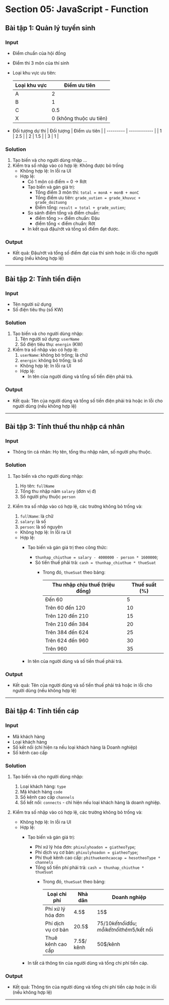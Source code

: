 # Section 05: JavaScript - Function

## Bài tập 1: Quản lý tuyển sinh

### Input

- Điểm chuẩn của hội đồng
- Điểm thi 3 môn của thí sinh
- Loại khu vực ưu tiên:

  | Loại khu vực | Điểm ưu tiên            |
  | ------------ | ----------------------- |
  | A            | 2                       |
  | B            | 1                       |
  | C            | 0.5                     |
  | X            | 0 (không thuộc ưu tiên) |

- Đối tượng dự thi
  | Đối tượng | Điểm ưu tiên |
  | --------- | ------------ |
  | 1         | 2.5          |
  | 2         | 1.5          |
  | 3         | 1            |

### Solution

1. Tạo biến và cho người dùng nhập ...
2. Kiểm tra số nhập vào có hợp lệ: Không được bỏ trống
   - Không hợp lệ: In lỗi ra UI
   - Hợp lệ:
     - Có 1 môn có điểm = 0 -> Rớt
     - Tạo biến và gán giá trị:
       - Tổng điểm 3 môn thi: `total = monA + monB + monC`
       - Tổng điểm ưu tiên: `grade_uutien = grade_khuvuc + grade_doituong`
       - Điểm tổng: `result = total + grade_uutien`;
     - So sánh điểm tổng và điểm chuẩn:
       - điểm tổng >= điểm chuẩn: Đậu
       - điểm tổng < điểm chuẩn: Rớt
     - In kết quả đậu/rớt và tổng số điểm đạt được.

### Output

- Kết quả: Đậu/rớt và tổng số điểm đạt của thí sinh hoặc in lỗi cho người dùng (nếu không hợp lệ)

---

## Bài tập 2: Tính tiền điện

### Input

- Tên người sử dụng
- Số điện tiêu thụ (số KW)

### Solution

1. Tạo biến và cho người dùng nhập:
   1. Tên người sử dụng: `userName`
   2. Số điện tiêu thụ: `energin` (KW)
2. Kiểm tra số nhập vào có hợp lệ:
   1. `userName`: không bỏ trống; là chữ
   2. `energin`: không bỏ trống; là số
   - Không hợp lệ: In lỗi ra UI
   - Hợp lệ:
     - In tên của người dùng và tổng số tiền điện phải trả.

### Output

- Kết quả: Tên của người dùng và tổng số tiền điện phải trả hoặc in lỗi cho người dùng (nếu không hợp lệ)

---

## Bài tập 3: Tính thuế thu nhập cá nhân

### Input

- Thông tin cá nhân: Họ tên, tổng thu nhập năm, số người phụ thuộc.

### Solution

1. Tạo biến và cho người dùng nhập:
   1. Họ tên: `fullName`
   2. Tổng thu nhập năm `salary` (đơn vị đ)
   3. Số người phụ thuộc `person`

2. Kiểm tra số nhập vào có hợp lệ, các trường không bỏ trống và:
   1. `fullName`: là chữ
   2. `salary`: là số
   3. `person`: là số nguyên
   - Không hợp lệ: In lỗi ra UI
   - Hợp lệ:
     - Tạo biến và gán giá trị theo công thức:
       - `thunhap_chiuthue = salary - 4000000 - person * 1600000`;
       - Só tiền thuế phải trả: `cash = thunhap_chiuthue * thueSuat`
         - Trong đó, `thueSuat` theo bảng:

            | Thu nhập chịu thuế (triệu đồng) | Thuế suất (%) |
            | ------------------------------- | ------------- |
            | Đến 60                          | 5             |
            | Trên 60 đến 120                 | 10            |
            | Trên 120 đến 210                | 15            |
            | Trên 210 đến 384                | 20            |
            | Trên 384 đến 624                | 25            |
            | Trên 624 đến 960                | 30            |
            | Trên 960                        | 35            |

     - In tên của người dùng và số tiền thuế phải trả.

### Output

- Kết quả: Tên của người dùng và số tiền thuế phải trả hoặc in lỗi cho người dùng (nếu không hợp lệ)

---

## Bài tập 4: Tính tiền cáp

### Input

- Mã khách hàng
- Loại khách hàng
- Số kết nối (chỉ hiện ra nếu loại khách hàng là Doanh nghiệp)
- Số kênh cao cấp

### Solution

1. Tạo biến và cho người dùng nhập:
   1. Loại khách hàng: `type`
   2. Mã khách hàng `code`
   3. Số kênh cao cấp `channels`
   4. Số kết nối: `connects` - chỉ hiện nếu loại khách hàng là doanh nghiệp.

2. Kiểm tra số nhập vào có hợp lệ, các trường không bỏ trống và:
   - Không hợp lệ: In lỗi ra UI
   - Hợp lệ:
     - Tạo biến và gán giá trị:
       - Phí xứ lý hóa đơn: `phixulyhoadon = giatheoType`;
       - Phí dịch vụ cơ bản: `phixulyhoadon = giatheoType`;
       - Phí thuê kênh cao cấp: `phithuekenhcaocap = hesotheoType * channels`
       - Tổng số tiền phí phải trả: `cash = thunhap_chiuthue * thueSuat`
         - Trong đó, `thueSuat` theo bảng:

            | Loại chi phí       | Nhà dân    | Doanh nghiệp                                    |
            | ------------------ | ---------- | ----------------------------------------------- |
            | Phí xử lý hóa đơn  | 4.5$       | 15$                                             |
            | Phí dịch vụ cơ bản | 20.5$      | 75$/10 kết nối đầu; mỗi kết nối thêm 5$/kết nối |
            | Thuê kênh cao cấp  | 7.5$/ kênh | 50$/kênh                                        |

     - In tất cả thông tin của người dùng và tổng chi phí tiền cáp.

### Output

- Kết quả: Thông tin của người dùng và tổng chi phí tiền cáp hoặc in lỗi (nếu không hợp lệ)

---
